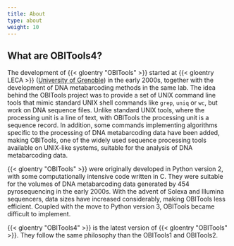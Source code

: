 ```yaml
---
title: About
type: about
weight: 10
---
```


## What are OBITools4?

The development of {{< gloentry "OBITools" >}} started at {{< gloentry LECA >}} ([University of Grenoble](https://www.univ-grenoble-alpes.fr/)) in the early 2000s, together with the development of DNA metabarcoding methods in the same lab. The idea behind the OBITools project was to provide a set of UNIX command line tools that mimic standard UNIX shell commands like `grep`, `uniq` or `wc`, but work on DNA sequence files. Unlike standard UNIX tools, where the processing unit is a line of text, with OBITools the processing unit is a sequence record. In addition, some commands implementing algorithms specific to the processing of DNA metabarcoding data have been added, making OBITools, one of the widely used sequence processing tools available on UNIX-like systems, suitable for the analysis of DNA metabarcoding data.

{{< gloentry "OBITools" >}} were originally developed in Python version 2, with some computationally intensive code written in C. They were suitable for the volumes of DNA metabarcoding data generated by 454 pyrosequencing in the early 2000s. With the advent of Solexa and Illumina sequencers, data sizes have increased considerably, making OBITools less efficient. Coupled with the move to Python version 3, OBITools became difficult to implement.

{{< gloentry "OBITools4" >}} is the latest version of {{< gloentry "OBITools" >}}. They follow the same philosophy than the OBITools1 and OBITools2.